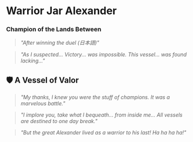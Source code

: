 # Warrior Jar Alexander

### Champion of the Lands Between

> *"After winning the duel (日本語)"*

> *"As I suspected... Victory... was impossible. This vessel... was found lacking..."*

## 🛡️ A Vessel of Valor

> *"My thanks, I knew you were the stuff of champions. It was a marvelous battle."*

> *"I implore you, take what I bequeath... from inside me... All vessels are destined to one day break."*

> *"But the great Alexander lived as a warrior to his last! Ha ha ha ha!"*
